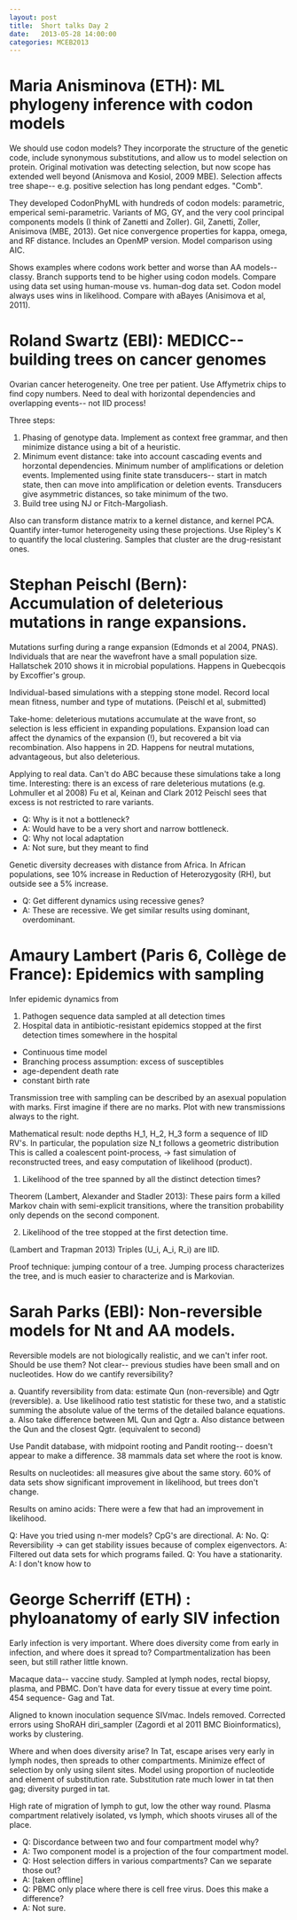 ```yaml
---
layout: post
title:  Short talks Day 2
date:   2013-05-28 14:00:00
categories: MCEB2013
---
```



# Maria Anisminova (ETH): ML phylogeny inference with codon models

We should use codon models? They incorporate the structure of the genetic code, include synonymous substitutions, and allow us to model selection on protein.
Original motivation was detecting selection, but now scope has extended well beyond (Anismova and Kosiol, 2009 MBE).
Selection affects tree shape-- e.g. positive selection has long pendant edges. "Comb".

They developed CodonPhyML with hundreds of codon models: parametric, emperical semi-parametric.
Variants of MG, GY, and the very cool principal components models (I think of Zanetti and Zoller).
Gil, Zanetti, Zoller, Anisimova (MBE, 2013).
Get nice convergence properties for kappa, omega, and RF distance.
Includes an OpenMP version.
Model comparison using AIC.

Shows examples where codons work better and worse than AA models-- classy.
Branch supports tend to be higher using codon models.
Compare using data set using human-mouse vs. human-dog data set.
Codon model always uses wins in likelihood.
Compare with aBayes (Anisimova et al, 2011).

# Roland Swartz (EBI): MEDICC-- building trees on cancer genomes

Ovarian cancer heterogeneity.
One tree per patient.
Use Affymetrix chips to find copy numbers.
Need to deal with horizontal dependencies and overlapping events-- not IID process!

Three steps:

1. Phasing of genotype data. Implement as context free grammar, and then minimize distance using a bit of a heuristic.
2. Minimum event distance: take into account cascading events and horzontal dependencies.
    Minimum number of amplifications or deletion events.
    Implemented using finite state transducers-- start in match state, then can move into amplification or deletion events.
    Transducers give asymmetric distances, so take minimum of the two.
3. Build tree using NJ or Fitch-Margoliash.

Also can transform distance matrix to a kernel distance, and kernel PCA.
Quantify inter-tumor heterogeneity using these projections.
Use Ripley's K to quantify the local clustering.
Samples that cluster are the drug-resistant ones.


# Stephan Peischl (Bern): Accumulation of deleterious mutations in range expansions.

Mutations surfing during a range expansion (Edmonds et al 2004, PNAS).
Individuals that are near the wavefront have a small population size.
Hallatschek 2010 shows it in microbial populations.
Happens in Quebecqois by Excoffier's group.

Individual-based simulations with a stepping stone model.
Record local mean fitness, number and type of mutations.
(Peischl et al, submitted)

Take-home: deleterious mutations accumulate at the wave front, so selection is less efficient in expanding populations.
Expansion load can affect the dynamics of the expansion (!), but recovered a bit via recombination.
Also happens in 2D.
Happens for neutral mutations, advantageous, but also deleterious.

Applying to real data.
Can't do ABC because these simulations take a long time.
Interesting: there is an excess of rare deleterious mutations (e.g. Lohmuller et al 2008)
Fu et al, Keinan and Clark 2012
Peischl sees that excess is not restricted to rare variants.

* Q: Why is it not a bottleneck?
* A: Would have to be a very short and narrow bottleneck.
* Q: Why not local adaptation
* A: Not sure, but they meant to find

Genetic diversity decreases with distance from Africa.
In African populations, see 10% increase in Reduction of Heterozygosity (RH), but outside see a 5% increase.

* Q: Get different dynamics using recessive genes?
* A: These are recessive. We get similar results using dominant, overdominant.


# Amaury Lambert (Paris 6, Collège de France): Epidemics with sampling

Infer epidemic dynamics from

1. Pathogen sequence data sampled at all detection times
2. Hospital data in antibiotic-resistant epidemics stopped at the first detection times somewhere in the hospital

* Continuous time model
* Branching process assumption: excess of susceptibles
* age-dependent death rate
* constant birth rate

Transmission tree with sampling can be described by an asexual population with marks.
First imagine if there are no marks.
Plot with new transmissions always to the right.

Mathematical result: node depths H_1, H_2, H_3 form a sequence of IID RV's.
In particular, the population size N_t follows a geometric distribution
This is called a coalescent point-process, -> fast simulation of reconstructed trees, and easy computation of likelihood (product).

1. Likelihood of the tree spanned by all the distinct detection times?

Theorem (Lambert, Alexander and Stadler 2013): These pairs form a killed Markov chain with semi-explicit transitions, where the transition probability only depends on the second component.

2. Likelihood of the tree stopped at the first detection time.

(Lambert and Trapman 2013) Triples (U_i, A_i, R_i) are IID.

Proof technique: jumping contour of a tree. Jumping process characterizes the tree, and is much easier to characterize and is Markovian.


# Sarah Parks (EBI): Non-reversible models for Nt and AA models.

Reversible models are not biologically realistic, and we can't infer root.
Should be use them?
Not clear-- previous studies have been small and on nucleotides.
How do we cantify reversibility?

a. Quantify reversibility from data: estimate Qun (non-reversible) and Qgtr (reversible).
a. Use likelihood ratio test statistic for these two, and a statistic summing the absolute value of the terms of the detailed balance equations.
a. Also take difference between ML Qun and Qgtr
a. Also distance between the Qun and the closest Qgtr. (equivalent to second)

Use Pandit database, with midpoint rooting and Pandit rooting-- doesn't appear to make a difference.
38 mammals data set where the root is know.

Results on nucleotides: all measures give about the same story.
60% of data sets show significant improvement in likelihood, but trees don't change.

Results on amino acids:
There were a few that had an improvement in likelihood.

Q: Have you tried using n-mer models? CpG's are directional.
A: No.
Q: Reversibility -> can get stability issues because of complex eigenvectors.
A: Filtered out data sets for which programs failed.
Q: You have a stationarity.
A: I don't know how to


# George Scherriff (ETH) : phyloanatomy of early SIV infection

Early infection is very important.
Where does diversity come from early in infection, and where does it spread to?
Compartmentalization has been seen, but still rather little known.

Macaque data-- vaccine study.
Sampled at lymph nodes, rectal biopsy, plasma, and PBMC.
Don't have data for every tissue at every time point.
454 sequence- Gag and Tat.

Aligned to known inoculation sequence SIVmac.
Indels removed.
Corrected errors using ShoRAH diri_sampler (Zagordi et al 2011 BMC Bioinformatics), works by clustering.

Where and when does diversity arise?
In Tat, escape arises very early in lymph nodes, then spreads to other compartments.
Minimize effect of selection by only using silent sites.
Model using proportion of nucleotide and element of substitution rate.
Substitution rate much lower in tat then gag; diversity purged in tat.

High rate of migration of lymph to gut, low the other way round.
Plasma compartment relatively isolated, vs lymph, which shoots viruses all of the place.

* Q: Discordance between two and four compartment model why?
* A: Two component model is a projection of the four compartment model.
* Q: Host selection differs in various compartments? Can we separate those out?
* A: [taken offline]
* Q: PBMC only place where there is cell free virus. Does this make a difference?
* A: Not sure.

